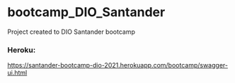 # bootcamp_DIO_Santander
Project created to DIO Santander bootcamp


### Heroku:

https://santander-bootcamp-dio-2021.herokuapp.com/bootcamp/swagger-ui.html
